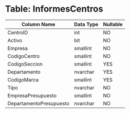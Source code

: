 # Table: InformesCentros

| Column Name | Data Type | Nullable |
|-------------|-----------|----------|
| CentroID | int | NO |
| Activo | bit | NO |
| Empresa | smallint | NO |
| CodigoCentro | smallint | NO |
| CodigoSeccion | smallint | YES |
| Departamento | nvarchar | YES |
| CodigoMarca | smallint | YES |
| Tipo | nvarchar | NO |
| EmpresaPresupuesto | smallint | NO |
| DepartamentoPresupuesto | nvarchar | NO |
